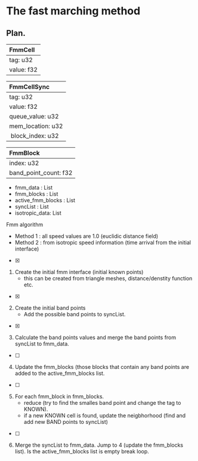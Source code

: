 # The fast marching method

## Plan.

| FmmCell            |
| :---               |
| tag: u32           |
| value: f32         |

| FmmCellSync         |
| :---                |
| tag: u32            |
| value: f32          |
| queue_value: u32    |
| mem_location: u32   |
| block_index: u32    |

| FmmBlock              |
| :---                  |
| index: u32            |
| band_point_count: f32 |

* fmm_data : List<FmmCell>
* fmm_blocks : List<FmmBlock>
* active_fmm_blocks : List<FmmBlock>
* syncList : List<FmmSyncCell>
* isotropic_data: List<f32>

Fmm algorithm

   * Method 1 : all speed values are 1.0 (euclidic distance field)
   * Method 2 : from isotropic speed information (time arrival from the initial interface)

- [x]
1. Create the initial fmm interface (initial known points)
   * this can be created from triangle meshes, distance/denstity function etc.
- [x]
2. Create the initial band points
   * Add the possible band points to syncList. 
- [x]
3. Calculate the band points values and merge the band points from syncList to fmm_data.

- [ ]
4. Update the fmm_blocks (those blocks that contain any band points are added to the active_fmm_blocks list.
- [ ]
5. For each fmm_block in fmm_blocks.
   * reduce (try to find the smalles band point and change the tag to KNOWN).
   * if a new KNOWN cell is found, update the neigbhorhood (find and add new BAND points to syncList)
- [ ]
6. Merge the syncList to fmm_data. Jump to 4 (update the fmm_blocks list). Is the active_fmm_blocks list is empty break loop. 
